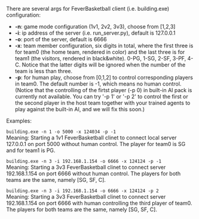 There are several args for FeverBasketball client (i.e. building.exe) configuration:
* **-n**: game mode configuration (1v1, 2v2, 3v3), choose from [1,2,3]
* **-i**: ip address of the server (i.e. run_server.py), default is 127.0.0.1
* **-o**: port of the server, default is 6666
* **-x**: team member configuration, six digits in total, 
where the first three is for team0 (the home team, rendered in color) and the last three is for team1 (the visitors, rendered in black&white).
0-PG, 1-SG, 2-SF, 3-PF, 4-C. Notice that the latter digits will be ignored when the number of the team is less than three.
* **-p**: for human play, choose from [0,1,2] to control corresponding players in team0. The default number is -1, which means no human control. 
(Notice that the controlling of the firtst player (-p 0) in built-in AI pack is currently not available.
You can try '-p 1' or '-p 2' to control the first or the second player in the host team together with your trained agents to play against the built-in AI, 
and we will fix this soon.)

Examples:

`building.exe -n 1 -o 5000 -x 124034 -p -1`  
Meaning: Starting a 1v1 FeverBasketball clinet to connect local server 127.0.0.1 on port 5000 without human control. 
The player for team0 is SG and for team1 is PG.  

`building.exe -n 3 -i 192.168.1.154 -o 6666 -x 124124 -p -1`  
Meaning: Starting a 3v3 FeverBasketball clinet to connect server 192.168.1.154 on port 6666 without human control. 
The players for both teams are the same, namely [SG, SF, C].  

`building.exe -n 3 -i 192.168.1.154 -o 6666 -x 124124 -p 2`  
Meaning: Starting a 3v3 FeverBasketball clinet to connect server 192.168.1.154 on port 6666 with human controlling the third player of team0. 
The players for both teams are the same, namely [SG, SF, C].  